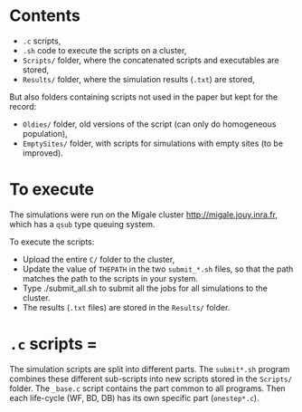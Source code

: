 <!---
README file for the C/ folder
-->

# Contents

- `.c` scripts,
- `.sh` code to execute the scripts on a cluster,
- `Scripts/` folder, where the concatenated scripts and executables are stored,
- `Results/` folder, where the simulation results (`.txt`) are stored,

But also folders containing scripts not used in the paper but kept for the record:

- `Oldies/`     folder, old versions of the script (can only do homogeneous population),
- `EmptySites/` folder, with scripts for simulations with empty sites (to be improved).

# To execute

The simulations were run on the Migale cluster <http://migale.jouy.inra.fr>, which has a `qsub` type queuing system.

To execute the scripts:

- Upload the entire `C/` folder to the cluster,
- Update the value of `THEPATH` in the two `submit_*.sh` files,
  so that the path matches the path to the scripts in your system.
- Type
    ./submit_all.sh
   to submit all the jobs for all simulations to the cluster.
- The results (`.txt` files) are stored in the `Results/` folder.

# `.c` scripts =

The simulation scripts are split into different parts.
The `submit*.sh` program combines these different sub-scripts into new scripts stored in the `Scripts/` folder. The `_base.c` script contains the part common to all programs. Then each life-cycle (WF, BD, DB) has its own specific part (`onestep*.c`).
